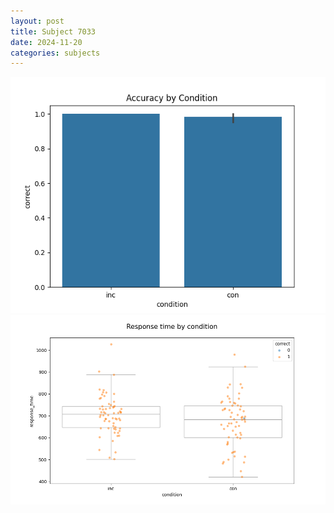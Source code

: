 ```yaml
---
layout: post
title: Subject 7033
date: 2024-11-20
categories: subjects
---
```


![](data/7033/run-5/7033_NF_acc.png)
![](data/7033/run-5/7033_NF_rt.png)
